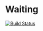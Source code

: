 # Waiting

[![Build Status](https://travis-ci.com/tayalone/dockercompose-express-mongodb-nexjs.svg?branch=master)](https://travis-ci.com/tayalone/dockercompose-express-mongodb-nexjs)
